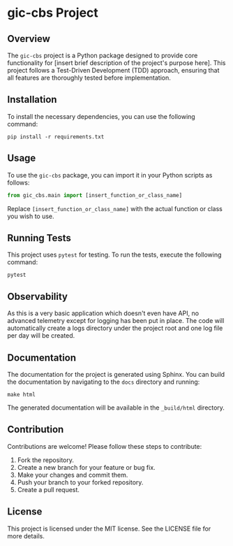 # gic-cbs Project

## Overview
The `gic-cbs` project is a Python package designed to provide core functionality for [insert brief description of the project's purpose here]. This project follows a Test-Driven Development (TDD) approach, ensuring that all features are thoroughly tested before implementation.

## Installation
To install the necessary dependencies, you can use the following command:

```
pip install -r requirements.txt
```

## Usage
To use the `gic-cbs` package, you can import it in your Python scripts as follows:

```python
from gic_cbs.main import [insert_function_or_class_name]
```

Replace `[insert_function_or_class_name]` with the actual function or class you wish to use.

## Running Tests
This project uses `pytest` for testing. To run the tests, execute the following command:

```
pytest
```

## Observability

As this is a very basic application which doesn't even have API, no advanced telemetry except for logging has been put in place. The code will automatically create a logs directory under the project root and one log file per day will be created. 

## Documentation
The documentation for the project is generated using Sphinx. You can build the documentation by navigating to the `docs` directory and running:

```
make html
```

The generated documentation will be available in the `_build/html` directory.

## Contribution
Contributions are welcome! Please follow these steps to contribute:

1. Fork the repository.
2. Create a new branch for your feature or bug fix.
3. Make your changes and commit them.
4. Push your branch to your forked repository.
5. Create a pull request.

## License
This project is licensed under the MIT license. See the LICENSE file for more details.